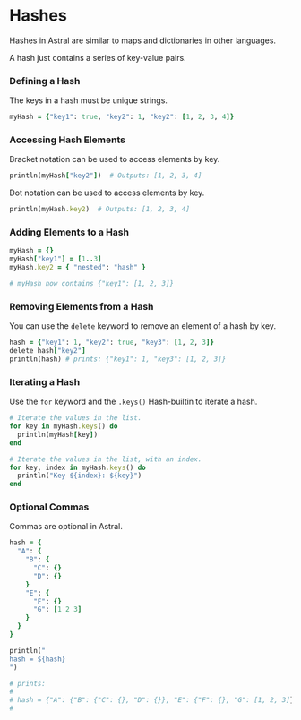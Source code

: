 # Hashes

Hashes in Astral are similar to maps and dictionaries in other languages.

A hash just contains a series of key-value pairs.

### Defining a Hash

The keys in a hash must be unique strings.

```ruby
myHash = {"key1": true, "key2": 1, "key2": [1, 2, 3, 4]}
```

### Accessing Hash Elements

Bracket notation can be used to access elements by key.

```ruby
println(myHash["key2"])  # Outputs: [1, 2, 3, 4]
```

Dot notation can be used to access elements by key.

```ruby
println(myHash.key2)  # Outputs: [1, 2, 3, 4]
```

### Adding Elements to a Hash

```ruby
myHash = {}
myHash["key1"] = [1..3]
myHash.key2 = { "nested": "hash" }

# myHash now contains {"key1": [1, 2, 3]}
```

### Removing Elements from a Hash

You can use the `delete` keyword to remove an element of a hash by key.

```ruby
hash = {"key1": 1, "key2": true, "key3": [1, 2, 3]}
delete hash["key2"]
println(hash) # prints: {"key1": 1, "key3": [1, 2, 3]}
```

### Iterating a Hash

Use the `for` keyword and the `.keys()` Hash-builtin to iterate a hash.

```ruby
# Iterate the values in the list.
for key in myHash.keys() do
  println(myHash[key])
end

# Iterate the values in the list, with an index.
for key, index in myHash.keys() do
  println("Key ${index}: ${key}")
end
```

### Optional Commas

Commas are optional in Astral.

```ruby
hash = {
  "A": {
    "B": {
      "C": {}
      "D": {}
    }
    "E": {
      "F": {}
      "G": [1 2 3]
    }
  }
}

println("
hash = ${hash}
")

# prints: 
#
# hash = {"A": {"B": {"C": {}, "D": {}}, "E": {"F": {}, "G": [1, 2, 3]}}}
#
```